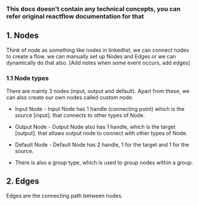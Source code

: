 ### This docs doesn't contain any technical concepts, you can refer original reactflow documentation for that

## 1. Nodes

Think of node as something like nodes in linkedlist, we can connect nodes to create a flow. we can manually set up Nodes and Edges or we can dynamically do that also. \[Add notes when some event occurs, add edges]

### 1.1 Node types

There are mainly 3 nodes (input, output and default). Apart from these, we can also create our own nodes called custom node.

*   Input Node - Input Node has 1 handle (connecting point) which is the source \[input]. that connects to other types of Node.

*   Output Node - Output Node also has 1 handle, which is the target \[output]. that allows output node to connect with other types of Node.

*   Default Node - Default Node has 2 handle, 1 for the target and 1 for the source.

*   There is also a group type, which is used to group nodes within a group.

## 2. Edges

Edges are the connecting path between nodes.&#x20;
